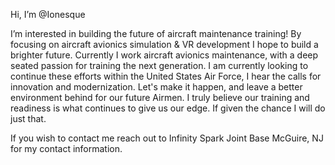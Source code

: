 Hi, I’m @Ionesque

I’m interested in building the future of aircraft maintenance training! By focusing on aircraft avionics simulation 
& VR development I hope to build a brighter future. Currently I work aircraft avionics maintenance, with a deep seated passion for training the next generation. I am currently looking to continue these efforts within the United States Air Force, I hear the calls for innovation and modernization. Let's make it happen, and leave a better environment behind for our 
future Airmen. I truly believe our training and readiness is what continues to give us our edge. If given the
chance I will do just that.

If you wish to contact me reach out to Infinity Spark Joint Base McGuire, NJ for my contact information.
